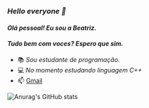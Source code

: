 ### *Hello everyone 👋*
#### *Olá pessoal! Eu sou a Beatriz.*
####  *Tudo bem com voces? Espero que sim.*


- 📚 *Sou estudante de programação*.
- 💻 *No momento estudando linguagem C++*
- 📫 [Gmail](beatrizv.sonic@gmail.com)


![Anurag's GitHub stats](https://github-readme-stats.vercel.app/api?username=biabeatr1z&show_icons=true&theme=radical)
</a>


##
  
